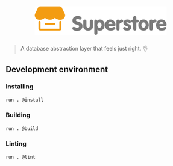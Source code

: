 <h1 align="center">
	<img src="branding/superstore-logo.svg" width="350" alt="Superstore — A database abstraction layer that feels just right. 👌">
	<br>
</h1>

> A database abstraction layer that feels just right. 👌

## Development environment

### Installing

```bash
run . @install
```

### Building

```bash
run . @build
```

### Linting

```bash
run . @lint
```
